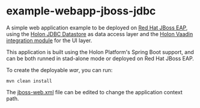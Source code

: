 # example-webapp-jboss-jdbc
A simple web application example to be deployed on [Red Hat JBoss EAP](https://www.redhat.com/en/technologies/jboss-middleware/application-platform), using the [Holon JDBC Datastore](https://github.com/holon-platform/holon-datastore-jdbc) as data access layer and the [Holon Vaadin integration module](https://github.com/holon-platform/holon-vaadin) for the UI layer.

This application is built using the Holon Platform's Spring Boot support, and can be both runned in stad-alone mode or deployed on Red Hat JBoss EAP.

To create the deployable *war*, you can run:

```
mvn clean install
```

The [jboss-web.xml](https://github.com/holon-platform/example-webapp-jboss-jdbc/blob/master/src/main/webapp/WEB-INF/jboss-web.xml) file can be edited to change the application context path.
